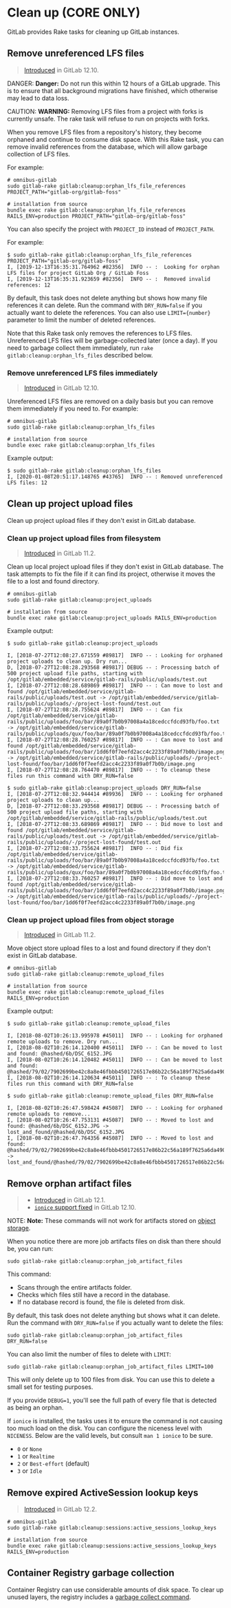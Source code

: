 # Clean up **(CORE ONLY)**

GitLab provides Rake tasks for cleaning up GitLab instances.

## Remove unreferenced LFS files

> [Introduced](https://gitlab.com/gitlab-org/gitlab/-/issues/36628) in GitLab 12.10.

DANGER: **Danger:**
Do not run this within 12 hours of a GitLab upgrade. This is to ensure that all background migrations
have finished, which otherwise may lead to data loss.

CAUTION: **WARNING:**
Removing LFS files from a project with forks is currently unsafe. The rake task
will refuse to run on projects with forks.

When you remove LFS files from a repository's history, they become orphaned and continue to consume
disk space. With this Rake task, you can remove invalid references from the database, which
will allow garbage collection of LFS files.

For example:

```shell
# omnibus-gitlab
sudo gitlab-rake gitlab:cleanup:orphan_lfs_file_references PROJECT_PATH="gitlab-org/gitlab-foss"

# installation from source
bundle exec rake gitlab:cleanup:orphan_lfs_file_references RAILS_ENV=production PROJECT_PATH="gitlab-org/gitlab-foss"
```

You can also specify the project with `PROJECT_ID` instead of `PROJECT_PATH`.

For example:

```shell
$ sudo gitlab-rake gitlab:cleanup:orphan_lfs_file_references PROJECT_PATH="gitlab-org/gitlab-foss"
I, [2019-12-13T16:35:31.764962 #82356]  INFO -- :  Looking for orphan LFS files for project GitLab Org / GitLab Foss
I, [2019-12-13T16:35:31.923659 #82356]  INFO -- :  Removed invalid references: 12
```

By default, this task does not delete anything but shows how many file references it can
delete. Run the command with `DRY_RUN=false` if you actually want to
delete the references. You can also use `LIMIT={number}` parameter to limit the number of deleted references.

Note that this Rake task only removes the references to LFS files. Unreferenced LFS files will be garbage-collected
later (once a day). If you need to garbage collect them immediately, run
`rake gitlab:cleanup:orphan_lfs_files` described below.

### Remove unreferenced LFS files immediately

> [Introduced](https://gitlab.com/gitlab-org/gitlab/-/issues/36628) in GitLab 12.10.

Unreferenced LFS files are removed on a daily basis but you can remove them immediately if
you need to. For example:

```shell
# omnibus-gitlab
sudo gitlab-rake gitlab:cleanup:orphan_lfs_files

# installation from source
bundle exec rake gitlab:cleanup:orphan_lfs_files
```

Example output:

```shell
$ sudo gitlab-rake gitlab:cleanup:orphan_lfs_files
I, [2020-01-08T20:51:17.148765 #43765]  INFO -- : Removed unreferenced LFS files: 12
```

## Clean up project upload files

Clean up project upload files if they don't exist in GitLab database.

### Clean up project upload files from filesystem

> [Introduced](https://gitlab.com/gitlab-org/gitlab-foss/-/merge_requests/20863) in GitLab 11.2.

Clean up local project upload files if they don't exist in GitLab database. The
task attempts to fix the file if it can find its project, otherwise it moves the
file to a lost and found directory.

```shell
# omnibus-gitlab
sudo gitlab-rake gitlab:cleanup:project_uploads

# installation from source
bundle exec rake gitlab:cleanup:project_uploads RAILS_ENV=production
```

Example output:

```shell
$ sudo gitlab-rake gitlab:cleanup:project_uploads

I, [2018-07-27T12:08:27.671559 #89817]  INFO -- : Looking for orphaned project uploads to clean up. Dry run...
D, [2018-07-27T12:08:28.293568 #89817] DEBUG -- : Processing batch of 500 project upload file paths, starting with /opt/gitlab/embedded/service/gitlab-rails/public/uploads/test.out
I, [2018-07-27T12:08:28.689869 #89817]  INFO -- : Can move to lost and found /opt/gitlab/embedded/service/gitlab-rails/public/uploads/test.out -> /opt/gitlab/embedded/service/gitlab-rails/public/uploads/-/project-lost-found/test.out
I, [2018-07-27T12:08:28.755624 #89817]  INFO -- : Can fix /opt/gitlab/embedded/service/gitlab-rails/public/uploads/foo/bar/89a0f7b0b97008a4a18cedccfdcd93fb/foo.txt -> /opt/gitlab/embedded/service/gitlab-rails/public/uploads/qux/foo/bar/89a0f7b0b97008a4a18cedccfdcd93fb/foo.txt
I, [2018-07-27T12:08:28.760257 #89817]  INFO -- : Can move to lost and found /opt/gitlab/embedded/service/gitlab-rails/public/uploads/foo/bar/1dd6f0f7eefd2acc4c2233f89a0f7b0b/image.png -> /opt/gitlab/embedded/service/gitlab-rails/public/uploads/-/project-lost-found/foo/bar/1dd6f0f7eefd2acc4c2233f89a0f7b0b/image.png
I, [2018-07-27T12:08:28.764470 #89817]  INFO -- : To cleanup these files run this command with DRY_RUN=false

$ sudo gitlab-rake gitlab:cleanup:project_uploads DRY_RUN=false
I, [2018-07-27T12:08:32.944414 #89936]  INFO -- : Looking for orphaned project uploads to clean up...
D, [2018-07-27T12:08:33.293568 #89817] DEBUG -- : Processing batch of 500 project upload file paths, starting with /opt/gitlab/embedded/service/gitlab-rails/public/uploads/test.out
I, [2018-07-27T12:08:33.689869 #89817]  INFO -- : Did move to lost and found /opt/gitlab/embedded/service/gitlab-rails/public/uploads/test.out -> /opt/gitlab/embedded/service/gitlab-rails/public/uploads/-/project-lost-found/test.out
I, [2018-07-27T12:08:33.755624 #89817]  INFO -- : Did fix /opt/gitlab/embedded/service/gitlab-rails/public/uploads/foo/bar/89a0f7b0b97008a4a18cedccfdcd93fb/foo.txt -> /opt/gitlab/embedded/service/gitlab-rails/public/uploads/qux/foo/bar/89a0f7b0b97008a4a18cedccfdcd93fb/foo.txt
I, [2018-07-27T12:08:33.760257 #89817]  INFO -- : Did move to lost and found /opt/gitlab/embedded/service/gitlab-rails/public/uploads/foo/bar/1dd6f0f7eefd2acc4c2233f89a0f7b0b/image.png -> /opt/gitlab/embedded/service/gitlab-rails/public/uploads/-/project-lost-found/foo/bar/1dd6f0f7eefd2acc4c2233f89a0f7b0b/image.png
```

### Clean up project upload files from object storage

> [Introduced](https://gitlab.com/gitlab-org/gitlab-foss/-/merge_requests/20918) in GitLab 11.2.

Move object store upload files to a lost and found directory if they don't exist in GitLab database.

```shell
# omnibus-gitlab
sudo gitlab-rake gitlab:cleanup:remote_upload_files

# installation from source
bundle exec rake gitlab:cleanup:remote_upload_files RAILS_ENV=production
```

Example output:

```shell
$ sudo gitlab-rake gitlab:cleanup:remote_upload_files

I, [2018-08-02T10:26:13.995978 #45011]  INFO -- : Looking for orphaned remote uploads to remove. Dry run...
I, [2018-08-02T10:26:14.120400 #45011]  INFO -- : Can be moved to lost and found: @hashed/6b/DSC_6152.JPG
I, [2018-08-02T10:26:14.120482 #45011]  INFO -- : Can be moved to lost and found: @hashed/79/02/7902699be42c8a8e46fbbb4501726517e86b22c56a189f7625a6da49081b2451/711491b29d3eb08837798c4909e2aa4d/DSC00314.jpg
I, [2018-08-02T10:26:14.120634 #45011]  INFO -- : To cleanup these files run this command with DRY_RUN=false
```

```shell
$ sudo gitlab-rake gitlab:cleanup:remote_upload_files DRY_RUN=false

I, [2018-08-02T10:26:47.598424 #45087]  INFO -- : Looking for orphaned remote uploads to remove...
I, [2018-08-02T10:26:47.753131 #45087]  INFO -- : Moved to lost and found: @hashed/6b/DSC_6152.JPG -> lost_and_found/@hashed/6b/DSC_6152.JPG
I, [2018-08-02T10:26:47.764356 #45087]  INFO -- : Moved to lost and found: @hashed/79/02/7902699be42c8a8e46fbbb4501726517e86b22c56a189f7625a6da49081b2451/711491b29d3eb08837798c4909e2aa4d/DSC00314.jpg -> lost_and_found/@hashed/79/02/7902699be42c8a8e46fbbb4501726517e86b22c56a189f7625a6da49081b2451/711491b29d3eb08837798c4909e2aa4d/DSC00314.jpg
```

## Remove orphan artifact files

> - [Introduced](https://gitlab.com/gitlab-org/gitlab-foss/-/merge_requests/29681) in GitLab 12.1.
> - [`ionice` support fixed](https://gitlab.com/gitlab-org/gitlab/-/merge_requests/28023) in GitLab 12.10.

NOTE: **Note:**
These commands will not work for artifacts stored on
[object storage](../administration/object_storage.md).

When you notice there are more job artifacts files on disk than there
should be, you can run:

```shell
sudo gitlab-rake gitlab:cleanup:orphan_job_artifact_files
```

This command:

- Scans through the entire artifacts folder.
- Checks which files still have a record in the database.
- If no database record is found, the file is deleted from disk.

By default, this task does not delete anything but shows what it can
delete. Run the command with `DRY_RUN=false` if you actually want to
delete the files:

```shell
sudo gitlab-rake gitlab:cleanup:orphan_job_artifact_files DRY_RUN=false
```

You can also limit the number of files to delete with `LIMIT`:

```shell
sudo gitlab-rake gitlab:cleanup:orphan_job_artifact_files LIMIT=100
```

This will only delete up to 100 files from disk. You can use this to
delete a small set for testing purposes.

If you provide `DEBUG=1`, you'll see the full path of every file that
is detected as being an orphan.

If `ionice` is installed, the tasks uses it to ensure the command is
not causing too much load on the disk. You can configure the niceness
level with `NICENESS`. Below are the valid levels, but consult
`man 1 ionice` to be sure.

- `0` or `None`
- `1` or `Realtime`
- `2` or `Best-effort` (default)
- `3` or `Idle`

## Remove expired ActiveSession lookup keys

> [Introduced](https://gitlab.com/gitlab-org/gitlab-foss/-/merge_requests/30668) in GitLab 12.2.

```shell
# omnibus-gitlab
sudo gitlab-rake gitlab:cleanup:sessions:active_sessions_lookup_keys

# installation from source
bundle exec rake gitlab:cleanup:sessions:active_sessions_lookup_keys RAILS_ENV=production
```

## Container Registry garbage collection

Container Registry can use considerable amounts of disk space. To clear up
unused layers, the registry includes a [garbage collect command](../administration/packages/container_registry.md#container-registry-garbage-collection).
